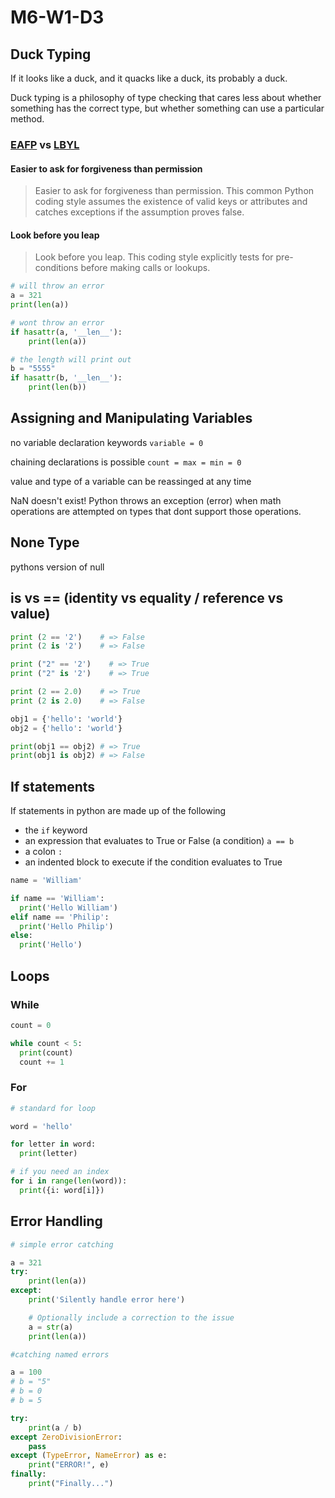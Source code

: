 # M6-W1-D3

## Duck Typing

If it looks like a duck, and it quacks like a duck, its probably a duck.

Duck typing is a philosophy of type checking that cares less about whether
something has the correct type, but whether something can use a particular
method.

### [EAFP](https://docs.python.org/3/glossary.html#term-eafp) vs [LBYL](https://docs.python.org/3/glossary.html#term-LBYL)

#### Easier to ask for forgiveness than permission

>Easier to ask for forgiveness than permission. This common Python coding style
>assumes the existence of valid keys or attributes and catches exceptions if the
>assumption proves false.

#### Look before you leap

>Look before you leap. This coding style explicitly tests for pre-conditions before making calls or lookups.

```py
# will throw an error
a = 321
print(len(a))

# wont throw an error
if hasattr(a, '__len__'):
    print(len(a))

# the length will print out
b = "5555"
if hasattr(b, '__len__'):
    print(len(b))
```

## Assigning and Manipulating Variables

no variable declaration keywords `variable = 0`

chaining declarations is possible `count = max = min = 0`

value and type of a variable can be reassinged at any time

NaN doesn't exist! Python throws an exception (error) when math operations are
attempted on types that dont support those operations.

## None Type

pythons version of null

## is vs == (identity vs equality / reference vs value)

```py
print (2 == '2')    # => False
print (2 is '2')    # => False

print ("2" == '2')    # => True
print ("2" is '2')    # => True

print (2 == 2.0)    # => True
print (2 is 2.0)    # => False

obj1 = {'hello': 'world'}
obj2 = {'hello': 'world'}

print(obj1 == obj2) # => True
print(obj1 is obj2) # => False
```

## If statements

If statements in python are made up of the following

- the `if` keyword
- an expression that evaluates to True or False (a condition) `a == b`
- a colon `:`
- an indented block to execute if the condition evaluates to True

```py
name = 'William'

if name == 'William':
  print('Hello William')
elif name == 'Philip':
  print('Hello Philip')
else:
  print('Hello')
```

## Loops

### While

```py
count = 0

while count < 5:
  print(count)
  count += 1
```

### For

```py
# standard for loop

word = 'hello'

for letter in word:
  print(letter)

# if you need an index
for i in range(len(word)):
  print({i: word[i]})
```

## Error Handling

```py
# simple error catching

a = 321
try:
    print(len(a))
except:
    print('Silently handle error here')

    # Optionally include a correction to the issue
    a = str(a)
    print(len(a))
```

```py
#catching named errors

a = 100
# b = "5"
# b = 0
# b = 5

try:
    print(a / b)
except ZeroDivisionError:
    pass
except (TypeError, NameError) as e:
    print("ERROR!", e)
finally:
    print("Finally...")
```
